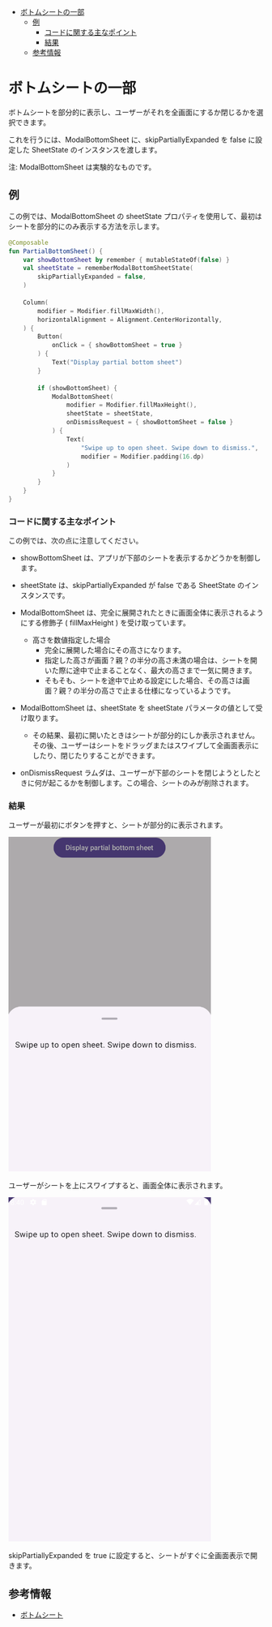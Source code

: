 - [ボトムシートの一部](#ボトムシートの一部)
  - [例](#例)
    - [コードに関する主なポイント](#コードに関する主なポイント)
    - [結果](#結果)
  - [参考情報](#参考情報)


# ボトムシートの一部

ボトムシートを部分的に表示し、ユーザーがそれを全画面にするか閉じるかを選択できます。

これを行うには、ModalBottomSheet に、skipPartiallyExpanded を false に設定した SheetState のインスタンスを渡します。

注: ModalBottomSheet は実験的なものです。


## 例

この例では、ModalBottomSheet の sheetState プロパティを使用して、最初はシートを部分的にのみ表示する方法を示します。

```kotlin
@Composable
fun PartialBottomSheet() {
    var showBottomSheet by remember { mutableStateOf(false) }
    val sheetState = rememberModalBottomSheetState(
        skipPartiallyExpanded = false,
    )

    Column(
        modifier = Modifier.fillMaxWidth(),
        horizontalAlignment = Alignment.CenterHorizontally,
    ) {
        Button(
            onClick = { showBottomSheet = true }
        ) {
            Text("Display partial bottom sheet")
        }

        if (showBottomSheet) {
            ModalBottomSheet(
                modifier = Modifier.fillMaxHeight(),
                sheetState = sheetState,
                onDismissRequest = { showBottomSheet = false }
            ) {
                Text(
                    "Swipe up to open sheet. Swipe down to dismiss.",
                    modifier = Modifier.padding(16.dp)
                )
            }
        }
    }
}
```


### コードに関する主なポイント

この例では、次の点に注意してください。

- showBottomSheet は、アプリが下部のシートを表示するかどうかを制御します。

- sheetState は、skipPartiallyExpanded が false である SheetState のインスタンスです。

- ModalBottomSheet は、完全に展開されたときに画面全体に表示されるようにする修飾子 ( fillMaxHeight ) を受け取っています。

  - 高さを数値指定した場合
    - 完全に展開した場合にその高さになります。
    - 指定した高さが画面？親？の半分の高さ未満の場合は、シートを開いた際に途中で止まることなく、最大の高さまで一気に開きます。
    - そもそも、シートを途中で止める設定にした場合、その高さは画面？親？の半分の高さで止まる仕様になっているようです。

- ModalBottomSheet は、sheetState を sheetState パラメータの値として受け取ります。

  - その結果、最初に開いたときはシートが部分的にしか表示されません。その後、ユーザーはシートをドラッグまたはスワイプして全画面表示にしたり、閉じたりすることができます。

- onDismissRequest ラムダは、ユーザーが下部のシートを閉じようとしたときに何が起こるかを制御します。この場合、シートのみが削除されます。


### 結果

ユーザーが最初にボタンを押すと、シートが部分的に表示されます。

<img src="./画像/シートが一部表示された状態.png" width="400">

ユーザーがシートを上にスワイプすると、画面全体に表示されます。

<img src="./画像/シートが完全に表示された状態.png" width="400">

skipPartiallyExpanded を true に設定すると、シートがすぐに全画面表示で開きます。


## 参考情報

- [ボトムシート](https://developer.android.com/develop/ui/compose/components/bottom-sheets?hl=ja&_gl=1*i7s55a*_up*MQ..*_ga*NTY3MDY5MDA1LjE3MjQ2NTg1MjY.*_ga_6HH9YJMN9M*MTcyNTM3NTE0Ny44LjAuMTcyNTM3NTE0Ny4wLjAuMA..)

